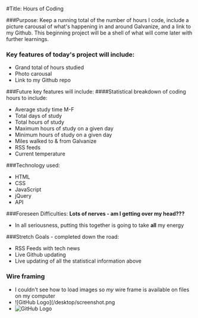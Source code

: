 #Title: Hours of Coding

###Purpose:
Keep a running total of the number of hours I code, include a picture carousal of what's happening in and around Galvanize, and a link to my Github. This beginning project will be a shell of what will come later with further learnings.

### Key features of today's project will include:
* Grand total of hours studied
* Photo carousal
* Link to my Github repo

###Future key features will include:
####Statistical breakdown of coding hours to include:

* Average study time M-F
* Total days of study
* Total hours of study
* Maximum hours of study on a given day
* Minimum hours of study on a given day
* Miles walked to & from Galvanize
* RSS feeds
* Current temperature

###Technology used:
* HTML
* CSS
* JavaScript
* jQuery
* API

###Foreseen Difficulties:
**Lots of nerves - am I getting over my head???**

* In all seriousness, putting this together is going to take **all** my energy

###Stretch Goals - completed down the road:
* RSS Feeds with tech news
* Live Github updating
* Live updating of all the statistical information above

### Wire framing
* I couldn't see how to load images so *my* wire frame is available on files on my computer
* ![GitHub Logo](/desktop/screenshot.png
* ![GitHub Logo](/images/logo.png)


